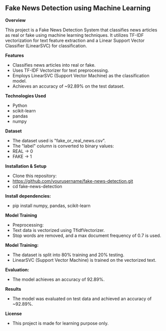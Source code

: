 ## Fake News Detection using Machine Learning
**Overview**

This project is a Fake News Detection System that classifies news articles as real or fake using machine learning techniques. It utilizes TF-IDF vectorization for text feature extraction and a Linear Support Vector Classifier (LinearSVC) for classification.

**Features**
- Classifies news articles into real or fake.
- Uses TF-IDF Vectorizer for text preprocessing.
- Employs LinearSVC (Support Vector Machine) as the classification model.
- Achieves an accuracy of ~92.89% on the test dataset.

**Technologies Used**
- Python
- scikit-learn
- pandas
- numpy

**Dataset**
- The dataset used is "fake_or_real_news.csv".
- The "label" column is converted to binary values:
- REAL → 0
- FAKE → 1

**Installation & Setup**
- Clone this repository:
- <git clone> https://github.com/yourusername/fake-news-detection.git
- cd fake-news-detection
 
**Install dependencies:**
- pip install numpy, pandas, scikit-learn

**Model Training**
- Preprocessing:
- Text data is vectorized using TfidfVectorizer.
- Stop words are removed, and a max document frequency of 0.7 is used.

**Model Training:**
- The dataset is split into 80% training and 20% testing.
- LinearSVC (Support Vector Machine) is trained on the vectorized text.

**Evaluation:**
- The model achieves an accuracy of 92.89%.

**Results**
- The model was evaluated on test data and achieved an accuracy of ~92.89%.

**License**
- This project is made for learning purpose only.

